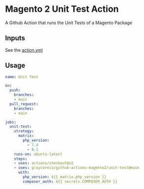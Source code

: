 # Magento 2 Unit Test Action

A Github Action that runs the Unit Tests of a Magento Package

## Inputs

See the [action.yml](./action.yml)

## Usage

```yml
name: Unit Test

on:
  push:
    branches:
    - main
  pull_request:
    branches:
    - main

jobs:
  unit-test:
    strategy:
      matrix:
        php_version:
          - 7.4
          - 8.1
    runs-on: ubuntu-latest
    steps:
    - uses: actions/checkout@v2
    - uses: graycoreio/github-actions-magento2/unit-test@main
      with:
        php_version: ${{ matrix.php_version }}
        composer_auth: ${{ secrets.COMPOSER_AUTH }}
```

